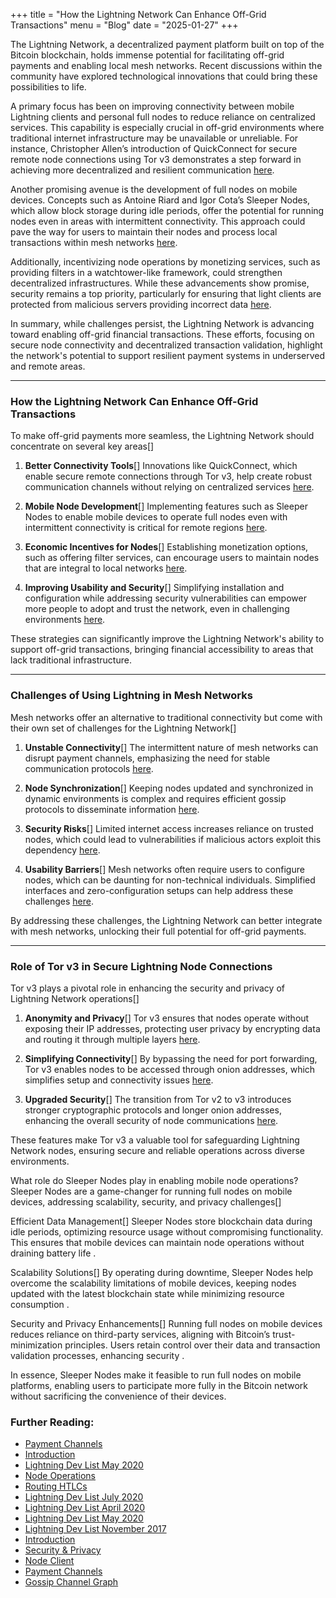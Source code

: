 +++
title = "How the Lightning Network Can Enhance Off-Grid Transactions"
menu = "Blog"
date = "2025-01-27"
+++ 


The Lightning Network, a decentralized payment platform built on top of the Bitcoin blockchain, holds immense potential for facilitating off-grid payments and enabling local mesh networks. Recent discussions within the community have explored technological innovations that could bring these possibilities to life.

A primary focus has been on improving connectivity between mobile Lightning clients and personal full nodes to reduce reliance on centralized services. This capability is especially crucial in off-grid environments where traditional internet infrastructure may be unavailable or unreliable. For instance, Christopher Allen’s introduction of QuickConnect for secure remote node connections using Tor v3 demonstrates a step forward in achieving more decentralized and resilient communication [here](https[]//gnusha.org/url/https[]//lists.linuxfoundation.org/pipermail/lightning-dev/2020-May/002678.html).

Another promising avenue is the development of full nodes on mobile devices. Concepts such as Antoine Riard and Igor Cota’s Sleeper Nodes, which allow block storage during idle periods, offer the potential for running nodes even in areas with intermittent connectivity. This approach could pave the way for users to maintain their nodes and process local transactions within mesh networks [here](https[]//gnusha.org/url/https[]//lists.linuxfoundation.org/pipermail/lightning-dev/2020-May/002678.html).

Additionally, incentivizing node operations by monetizing services, such as providing filters in a watchtower-like framework, could strengthen decentralized infrastructures. While these advancements show promise, security remains a top priority, particularly for ensuring that light clients are protected from malicious servers providing incorrect data [here](https[]//gnusha.org/url/https[]//lists.linuxfoundation.org/pipermail/lightning-dev/2020-May/002678.html).

In summary, while challenges persist, the Lightning Network is advancing toward enabling off-grid financial transactions. These efforts, focusing on secure node connectivity and decentralized transaction validation, highlight the network's potential to support resilient payment systems in underserved and remote areas.

---

### How the Lightning Network Can Enhance Off-Grid Transactions

To make off-grid payments more seamless, the Lightning Network should concentrate on several key areas[]

1. **Better Connectivity Tools**[] Innovations like QuickConnect, which enable secure remote connections through Tor v3, help create robust communication channels without relying on centralized services [here](https[]//github.com/lnbook/lnbook/blob/develop/07_payment_channels.asciidoc).

2. **Mobile Node Development**[] Implementing features such as Sleeper Nodes to enable mobile devices to operate full nodes even with intermittent connectivity is critical for remote regions [here](https[]//github.com/lnbook/lnbook/blob/develop/05_node_operations.asciidoc).

3. **Economic Incentives for Nodes**[] Establishing monetization options, such as offering filter services, can encourage users to maintain nodes that are integral to local networks [here](https[]//gnusha.org/url/https[]//lists.linuxfoundation.org/pipermail/lightning-dev/2020-May/002678.html).

4. **Improving Usability and Security**[] Simplifying installation and configuration while addressing security vulnerabilities can empower more people to adopt and trust the network, even in challenging environments [here](https[]//github.com/lnbook/lnbook/blob/develop/01_introduction.asciidoc).

These strategies can significantly improve the Lightning Network's ability to support off-grid transactions, bringing financial accessibility to areas that lack traditional infrastructure.


---

### Challenges of Using Lightning in Mesh Networks

Mesh networks offer an alternative to traditional connectivity but come with their own set of challenges for the Lightning Network[]

1. **Unstable Connectivity**[] The intermittent nature of mesh networks can disrupt payment channels, emphasizing the need for stable communication protocols [here](https[]//github.com/lnbook/lnbook/blob/develop/16_security_privacy_ln.asciidoc).

2. **Node Synchronization**[] Keeping nodes updated and synchronized in dynamic environments is complex and requires efficient gossip protocols to disseminate information [here](https[]//github.com/lnbook/lnbook/blob/develop/11_gossip_channel_graph.asciidoc).

3. **Security Risks**[] Limited internet access increases reliance on trusted nodes, which could lead to vulnerabilities if malicious actors exploit this dependency [here](https[]//github.com/lnbook/lnbook/blob/develop/04_node_client.asciidoc).

4. **Usability Barriers**[] Mesh networks often require users to configure nodes, which can be daunting for non-technical individuals. Simplified interfaces and zero-configuration setups can help address these challenges [here](https[]//gnusha.org/url/https[]//lists.linuxfoundation.org/pipermail/lightning-dev/2020-May/002678.html).

By addressing these challenges, the Lightning Network can better integrate with mesh networks, unlocking their full potential for off-grid payments.



---

### Role of Tor v3 in Secure Lightning Node Connections

Tor v3 plays a pivotal role in enhancing the security and privacy of Lightning Network operations[]

1. **Anonymity and Privacy**[] Tor v3 ensures that nodes operate without exposing their IP addresses, protecting user privacy by encrypting data and routing it through multiple layers [here](https[]//github.com/lnbook/lnbook/blob/develop/05_node_operations.asciidoc).

2. **Simplifying Connectivity**[] By bypassing the need for port forwarding, Tor v3 enables nodes to be accessed through onion addresses, which simplifies setup and connectivity issues [here](https[]//gnusha.org/url/https[]//lists.linuxfoundation.org/pipermail/lightning-dev/2020-May/002678.html).

3. **Upgraded Security**[] The transition from Tor v2 to v3 introduces stronger cryptographic protocols and longer onion addresses, enhancing the overall security of node communications [here](https[]//lists.linuxfoundation.org/pipermail/lightning-dev/2021-September/003250.html).

These features make Tor v3 a valuable tool for safeguarding Lightning Network nodes, ensuring secure and reliable operations across diverse environments.

What role do Sleeper Nodes play in enabling mobile node operations?
Sleeper Nodes are a game-changer for running full nodes on mobile devices, addressing scalability, security, and privacy challenges[]

Efficient Data Management[] Sleeper Nodes store blockchain data during idle periods, optimizing resource usage without compromising functionality. This ensures that mobile devices can maintain node operations without draining battery life .

Scalability Solutions[] By operating during downtime, Sleeper Nodes help overcome the scalability limitations of mobile devices, keeping nodes updated with the latest blockchain state while minimizing resource consumption .

Security and Privacy Enhancements[] Running full nodes on mobile devices reduces reliance on third-party services, aligning with Bitcoin’s trust-minimization principles. Users retain control over their data and transaction validation processes, enhancing security .

In essence, Sleeper Nodes make it feasible to run full nodes on mobile platforms, enabling users to participate more fully in the Bitcoin network without sacrificing the convenience of their devices.

### Further Reading:

- [Payment Channels](https://github.com/lnbook/lnbook/blob/develop/07_payment_channels.asciidoc)
- [Introduction](https://github.com/lnbook/lnbook/blob/develop/01_introduction.asciidoc)
- [Lightning Dev List May 2020](https://gnusha.org/url/https://lists.linuxfoundation.org/pipermail/lightning-dev/2020-May/002678.html)
- [Node Operations](https://github.com/lnbook/lnbook/blob/develop/05_node_operations.asciidoc)
- [Routing HTLCs](https://github.com/lnbook/lnbook/blob/develop/08_routing_htlcs.asciidoc)
- [Lightning Dev List July 2020](https://gnusha.org/url/https://lists.linuxfoundation.org/pipermail/lightning-dev/2020-July/002763.html)
- [Lightning Dev List April 2020](https://gnusha.org/url/https://lists.linuxfoundation.org/pipermail/lightning-dev/2020-April/002639.html)
- [Lightning Dev List May 2020](https://gnusha.org/url/https://lists.linuxfoundation.org/pipermail/lightning-dev/2020-May/002678.html)
- [Lightning Dev List November 2017](https://gnusha.org/url/https://lists.linuxfoundation.org/pipermail/lightning-dev/2017-November/000787.html)
- [Introduction](https://github.com/lnbook/lnbook/blob/develop/01_introduction.asciidoc)
- [Security & Privacy](https://github.com/lnbook/lnbook/blob/develop/16_security_privacy_ln.asciidoc)
- [Node Client](https://github.com/lnbook/lnbook/blob/develop/04_node_client.asciidoc)
- [Payment Channels](https://github.com/lnbook/lnbook/blob/develop/07_payment_channels.asciidoc)
- [Gossip Channel Graph](https://github.com/lnbook/lnbook/blob/develop/11_gossip_channel_graph.asciidoc)
